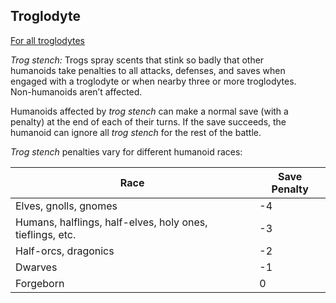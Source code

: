 ## Troglodyte

<u>For all troglodytes</u>

*Trog stench:* Trogs spray scents that stink so badly that other  
humanoids take penalties to all attacks, defenses, and saves when  
engaged with a troglodyte or when nearby three or more troglodytes.  
Non-humanoids aren’t affected.

Humanoids affected by *trog stench* can make a normal save (with a  
penalty) at the end of each of their turns. If the save succeeds, the  
humanoid can ignore all *trog stench* for the rest of the battle.

*Trog stench* penalties vary for different humanoid races:

| Race                                                      | Save Penalty |
|-----------------------------------------------------------|--------------|
| Elves, gnolls, gnomes                                     | -4           |
| Humans, halflings, half-elves, holy ones, tieflings, etc. | -3           |
| Half-orcs, dragonics                                      | -2           |
| Dwarves                                                   | -1           |
| Forgeborn                                                 | 0            |
